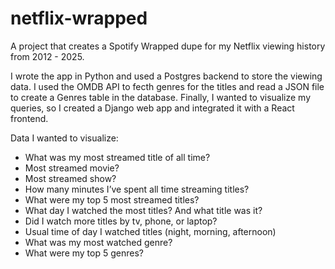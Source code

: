 # netflix-wrapped
A project that creates a Spotify Wrapped dupe for my Netflix viewing history from 2012 - 2025. 

I wrote the app in Python and used a Postgres backend to store the viewing data. I used the OMDB API to fecth genres for the titles and read a JSON file to create a Genres table in the database. Finally, I wanted to visualize my queries, so I created a Django web app and integrated it with a React frontend. 


Data I wanted to visualize:
- What was my most streamed title of all time?
- Most streamed movie?
- Most streamed show?
- How many minutes I’ve spent all time streaming titles?
- What were my top 5 most streamed titles?
- What day I watched the most titles? And what title was it?
- Did I watch more titles by tv, phone, or laptop?
- Usual time of day I watched titles (night, morning, afternoon)
- What was my most watched genre?
- What were my top 5 genres?
